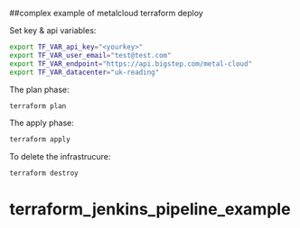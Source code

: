 ##complex example of metalcloud terraform deploy

Set key & api variables:

```bash
export TF_VAR_api_key="<yourkey>"
export TF_VAR_user_email="test@test.com"
export TF_VAR_endpoint="https://api.bigstep.com/metal-cloud"
export TF_VAR_datacenter="uk-reading"
```
The plan phase:
```bash
terraform plan
```

The apply phase:
```bash
terraform apply
```

To delete the infrastrucure:
```bash
terraform destroy
```


# terraform_jenkins_pipeline_example
